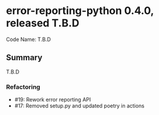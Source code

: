 # error-reporting-python 0.4.0, released T.B.D

Code Name: T.B.D

## Summary

T.B.D

### Refactoring

  - #19: Rework error reporting API
  - #17: Removed setup.py and updated poetry in actions